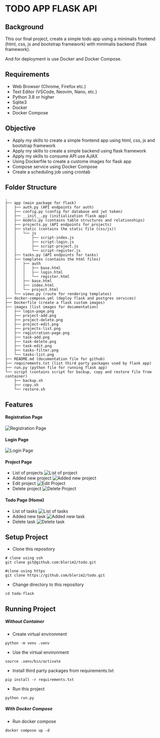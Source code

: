 # TODO APP FLASK API

## Background

This our final project, create a simple todo app using a minimalis frontend (html, css, js and bootstrap framework) with minimalis backend (flask framework).

And for deployment is use Docker and Docker Compose.

## Requirements

- Web Browser (Chrome, Firefox etc.)
- Text Editor (VSCode, Neovim, Nano, etc.)
- Python 3.8 or higher
- Sqlite3
- Docker
- Docker Compose

## Objective

- Apply my skills to create a simple frontend app using html, css, js and bootstrap framework
- Apply my skills to create a simple backend using flask framework
- Apply my skills to consume API use AJAX
- Using Dockerfile to create a custome images for flask app
- Compose service using Docker Compose
- Create a scheduling job using crontab

## Folder Structure

```
.
├── app (main package for flask)
│   ├── auth.py (API endpoints for auth)
│   ├── config.py (config for database and jwt token)
│   ├── __init__.py (initialization flask app)
│   ├── models.py (contains table structures and relationships)
│   ├── projects.py (API endpoints for projects)
│   ├── static (contains the static file (css/js))
│   │   └── js
│   │       ├── script-index.js
│   │       ├── script-login.js
│   │       ├── script-project.js
│   │       └── script-register.js
│   ├── tasks.py (API endpoints for tasks)
│   ├── templates (contains the html files)
│   │   ├── auth
│   │   │   ├── base.html
│   │   │   ├── login.html
│   │   │   └── register.html
│   │   ├── base.html
│   │   ├── index.html
│   │   └── project.html
│   └── views.py (route for rendering templates)
├── docker-compose.yml (deploy flask and postgres services)
├── Dockerfile (create a flask custom images)
├── images (list images for documentation)
│   ├── login-page.png
│   ├── project-add.png
│   ├── project-delete.png
│   ├── project-edit.png
│   ├── projects-list.png
│   ├── registration-page.png
│   ├── task-add.png
│   ├── task-delete.png
│   ├── task-edit.png
│   ├── tasks-filter.png
│   └── tasks-list.png
├── README.md (documentation file for github)
├── requirements.txt (list third party packages used by flask app)
├── run.py (python file for running flask app)
└── script (contains script for backup, copy and restore file from container)
    ├── backup.sh
    ├── copy.sh
    └── restore.sh
```

## Features

#### Registration Page

![Registration Page](images/registration-page.png?raw=true "Registration Page")

#### Login Page

![Login Page](images/login-page.png?raw=true "Login Page")

#### Project Page

- List of projects
  ![List of project](images/projects-list.png?raw=true "List of project")
- Added new project
  ![Added new project](images/project-add.png?raw=true "Added new project")
- Edit project
  ![Edit Project](images/project-edit.png?raw=true "Edit Project")
- Delete project
  ![Delete Project](images/project-delete.png?raw=true "Delete Project")

#### Todo Page (Home)

- List of tasks
  ![List of tasks](images/tasks-list.png?raw=true "List of tasks")
- Added new task
  ![Added new task](images/task-add.png?raw=true "Added new task")
- Delete task
  ![Delete task](images/task-delete.png?raw=true "Delete task")

## Setup Project

- Clone this repository

```
# clone using ssh
git clone git@github.com:blerim2/todo.git

#clone using https
git clone https://github.com/blerim2/todo.git
```

- Change directory to this repository

```
cd todo-flask
```

## Running Project

##### Without Container

- Create virtual environment

```
python -m venv .venv
```

- Use the virtual environment

```
source .venv/bin/activate
```

- Install third party packages from requirements.txt

```
pip install -r requirements.txt
```

- Run this project

```
python run.py
```

##### With Docker Compose

- Run docker compose

```
docker compose up -d
```
